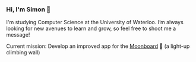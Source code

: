 ### Hi, I'm Simon 👋

I'm studying Computer Science at the University of Waterloo. I’m always looking for new avenues to learn and grow, so feel free to shoot me a message!

Current mission: Develop an improved app for the [Moonboard](https://moonboard.com/) 🌝 (a light-up climbing wall)

<!--
**smchase/smchase** is a ✨ _special_ ✨ repository because its `README.md` (this file) appears on your GitHub profile.

Here are some ideas to get you started:

- 🔭 I’m currently working on ...
- 🌱 I’m currently learning ...
- 👯 I’m looking to collaborate on ...
- 🤔 I’m looking for help with ...
- 💬 Ask me about ...
- 📫 How to reach me: ...
- 😄 Pronouns: ...
- ⚡ Fun fact: ...
-->
